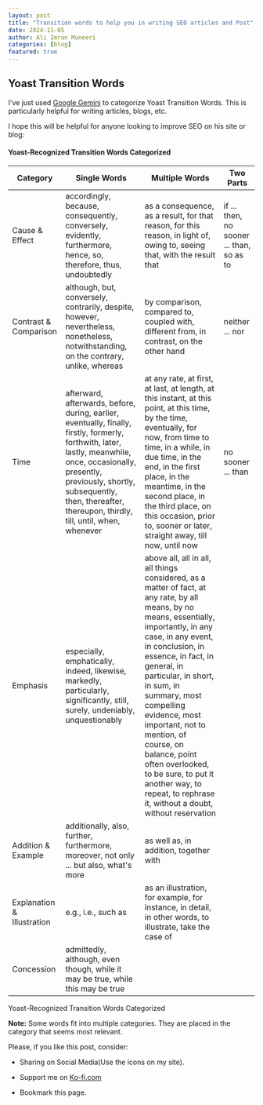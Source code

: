 ```yaml
---
layout: post
title: "Transition words to help you in writing SEO articles and Post"
date: 2024-11-05
author: Ali Imran Muneeri
categories: [blog]
featured: true
--- 
```


## Yoast Transition Words

I've just used [Google Gemini](https://gemini.google.com/) to categorize Yoast Transition Words. This is particularly helpful for writing articles, blogs, etc.

I hope this will be helpful for anyone looking to improve SEO on his site or blog:

#### Yoast-Recognized Transition Words Categorized

| Category                   | Single Words                                                                                                                                                                                                                                                     | Multiple Words                                                                                                                                                                                                                                                                                                                                                                                                                                                           | Two Parts                                 |
| -------------------------- | ---------------------------------------------------------------------------------------------------------------------------------------------------------------------------------------------------------------------------------------------------------------- | ------------------------------------------------------------------------------------------------------------------------------------------------------------------------------------------------------------------------------------------------------------------------------------------------------------------------------------------------------------------------------------------------------------------------------------------------------------------------ | ----------------------------------------- |
| Cause & Effect             | accordingly, because, consequently, conversely, evidently, furthermore, hence, so, therefore, thus, undoubtedly                                                                                                                                                  | as a consequence, as a result, for that reason, for this reason, in light of, owing to, seeing that, with the result that                                                                                                                                                                                                                                                                                                                                                | if ... then, no sooner ... than, so as to |
| Contrast & Comparison      | although, but, conversely, contrarily, despite, however, nevertheless, nonetheless, notwithstanding, on the contrary, unlike, whereas                                                                                                                            | by comparison, compared to, coupled with, different from, in contrast, on the other hand                                                                                                                                                                                                                                                                                                                                                                                 | neither ... nor                           |
| Time                       | afterward, afterwards, before, during, earlier, eventually, finally, firstly, formerly, forthwith, later, lastly, meanwhile, once, occasionally, presently, previously, shortly, subsequently, then, thereafter, thereupon, thirdly, till, until, when, whenever | at any rate, at first, at last, at length, at this instant, at this point, at this time, by the time, eventually, for now, from time to time, in a while, in due time, in the end, in the first place, in the meantime, in the second place, in the third place, on this occasion, prior to, sooner or later, straight away, till now, until now                                                                                                                         | no sooner ... than                        |
| Emphasis                   | especially, emphatically, indeed, likewise, markedly, particularly, significantly, still, surely, undeniably, unquestionably                                                                                                                                     | above all, all in all, all things considered, as a matter of fact, at any rate, by all means, by no means, essentially, importantly, in any case, in any event, in conclusion, in essence, in fact, in general, in particular, in short, in sum, in summary, most compelling evidence, most important, not to mention, of course, on balance, point often overlooked, to be sure, to put it another way, to repeat, to rephrase it, without a doubt, without reservation |                                           |
| Addition & Example         | additionally, also, further, furthermore, moreover, not only ... but also, what's more                                                                                                                                                                           | as well as, in addition, together with                                                                                                                                                                                                                                                                                                                                                                                                                                   |                                           |
| Explanation & Illustration | e.g., i.e., such as                                                                                                                                                                                                                                              | as an illustration, for example, for instance, in detail, in other words, to illustrate, take the case of                                                                                                                                                                                                                                                                                                                                                                |                                           |
| Concession                 | admittedly, although, even though, while it may be true, while this may be true                                                                                                                                                                                  |                                                                                                                                                                                                                                                                                                                                                                                                                                                                          |                                           |

Yoast-Recognized Transition Words Categorized

**Note:** Some words fit into multiple categories. They are placed in the category that seems most relevant.

Please, if you like this post, consider:

- Sharing on Social Media(Use the icons on my site).

- Support me on [Ko-fi.com](https://ko-fi.com/aliimranmuneeri)

- Bookmark this page.

